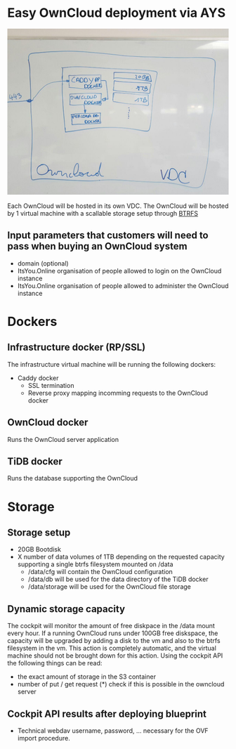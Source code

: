 # Easy OwnCloud deployment via AYS

![setup](./owncloud-setup.jpg)

Each OwnCloud will be hosted in its own VDC. The OwnCloud will be hosted by 1 virtual machine with a scallable storage setup through [BTRFS](https://en.wikipedia.org/wiki/Btrfs)

## Input parameters that customers will need to pass when buying an OwnCloud system

- domain (optional)
- ItsYou.Online organisation of people allowed to login on the OwnCloud instance
- ItsYou.Online organisation of people allowed to administer the OwnCloud instance

# Dockers

## Infrastructure docker (RP/SSL)

The infrastructure virtual machine will be running the following dockers:
- Caddy docker
  - SSL termination
  - Reverse proxy mapping incomming requests to the OwnCloud docker

## OwnCloud docker
Runs the OwnCloud server application

## TiDB docker
Runs the database supporting the OwnCloud

# Storage

## Storage setup
- 20GB Bootdisk
- X number of data volumes of 1TB depending on the requested capacity supporting a single btrfs filesystem mounted on /data
  - /data/cfg will contain the OwnCloud configuration
  - /data/db will be used for the data directory of the TiDB docker
  - /data/storage will be used for the OwnCloud file storage

## Dynamic storage capacity
The cockpit will monitor the amount of free diskpace in the /data mount every hour. If a running OwnCloud runs under 100GB free diskspace, the capacity will be upgraded by adding a disk to the vm and also to the btrfs filesystem in the vm. This action is completely automatic, and the virtual machine should not be brought down for this action.
Using the cockpit API the following things can be read:
- the exact amount of storage in the S3 container
- number of put / get request (*) check if this is possible in the owncloud server

## Cockpit API results after deploying blueprint
- Technical webdav username, password, ... necessary for the OVF import procedure.
